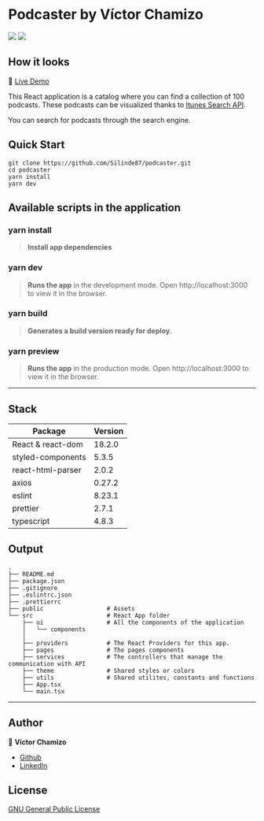 # Podcaster by Víctor Chamizo

![](https://img.shields.io/github/deployments/Silinde87/phone-catalog/production?label=Vercel&logo=Vercel&logoColor=white)
![](https://img.shields.io/w3c-validation/html?targetUrl=https://phone-catalog-sandy.vercel.app/)

## How it looks

🔗 [Live Demo]()

This React application is a catalog where you can find a collection of 100 podcasts.
These podcasts can be visualized thanks to [Itunes Search API](https://developer.apple.com/library/archive/documentation/AudioVideo/Conceptual/iTuneSearchAPI/Searching.html#//apple_ref/doc/uid/TP40017632-CH5-SW1).

You can search for podcasts through the search engine.

## Quick Start

```
git clone https://github.com/Silinde87/podcaster.git
cd podcaster
yarn install
yarn dev
```

## Available scripts in the application

### yarn install

> **Install app dependencies**

### yarn dev

> **Runs the app** in the development mode. Open http://localhost:3000 to view it in the browser.

### yarn build

> **Generates a build version ready for deploy**.

### yarn preview

> **Runs the app** in the production mode. Open http://localhost:3000 to view it in the browser.

---

## Stack

| Package                         | Version |
| ------------------------------- | ------- |
| React & react-dom               | 18.2.0  |
| styled-components               | 5.3.5   |
| react-html-parser               | 2.0.2   |
| axios                           | 0.27.2  |
| eslint                          | 8.23.1  |
| prettier                        | 2.7.1   |
| typescript                      | 4.8.3   |

## Output

```
.
├── README.md
├── package.json
├── .gitignore
├── .eslintrc.json
├── .prettierrc
├── public                  # Assets
└── src                     # React App folder
    ├── ui                  # All the components of the application
    │   └── components
    │   
    ├── providers           # The React Providers for this app.
    ├── pages               # The pages components
    ├── services            # The controllers that manage the communication with API
    ├── theme               # Shared styles or colors
    ├── utils               # Shared utilites, constants and functions
    ├── App.tsx
    └── main.tsx
```

---

## Author

👤 **Víctor Chamizo**

- [Github](https://github.com/vctorChamizo)
- [LinkedIn](https://www.linkedin.com/in/victorchamizo/)

## License

[GNU General Public License](https://opensource.org/licenses/gpl-license)